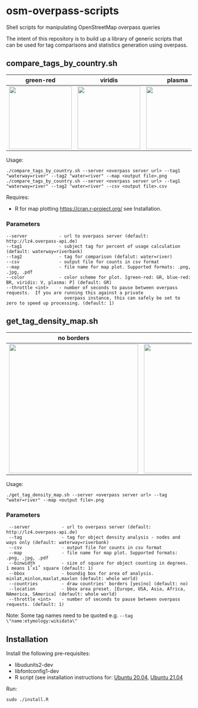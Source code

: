 # osm-overpass-scripts
Shell scripts for manipulating OpenStreetMap overpass queries

The intent of this repository is to build up a library of generic scripts that can be used for tag comparisons and statistics generation using overpass.

## compare_tags_by_country.sh
| green-red | viridis | plasma | blue-red |
| --------- | ------- | ------ | -------- |
| <img src="https://github.com/ZeLonewolf/osm-overpass-scripts/blob/main/img/test1.png" width="170"> | <img src="https://github.com/ZeLonewolf/osm-overpass-scripts/blob/main/img/test2.png" width="170"> | <img src="https://github.com/ZeLonewolf/osm-overpass-scripts/blob/main/img/test3.png" width="170"> | <img src="https://github.com/ZeLonewolf/osm-overpass-scripts/blob/main/img/test4.png" width="170"> |

Usage:

	./compare_tags_by_country.sh --server <overpass server url> --tag1 "waterway=river" --tag2 "water=river" --map <output file>.png
	./compare_tags_by_country.sh --server <overpass server url> --tag1 "waterway=river" --tag2 "water=river" --csv <output file>.csv

Requires:
* R for map plotting https://cran.r-project.org/ see Installation.

### Parameters
    --server            - url to overpass server (default: http://lz4.overpass-api.de)
    --tag1              - subject tag for percent of usage calculation (default: waterway=riverbank)
    --tag2              - tag for comparison (defalut: water=river)
    --csv               - output file for counts in csv format
    --map               - file name for map plot. Supported formats: .png, .jpg, .pdf
    --color             - color scheme for plot. [green-red: GR, blue-red: BR, viridis: V, plasma: P] (default: GR)
    --throttle <int>    - number of seconds to pause between overpass requests.  If you are running this against a private
                          overpass instance, this can safely be set to zero to speed up processing. (default: 1)

## get_tag_density_map.sh
| no borders | w/ borders |
| ----| ---- |
| <img src="https://github.com/ZeLonewolf/osm-overpass-scripts/blob/main/img/testdens1.png" width="350"> | <img src="https://github.com/ZeLonewolf/osm-overpass-scripts/blob/main/img/testdens2.png" width="350"> |

Usage:

    ./get_tag_density_map.sh --server <overpass server url> --tag "water=river" --map <output file>.png

### Parameters
     --server            - url to overpass server (default: http://lz4.overpass-api.de)
     --tag               - tag for object density analysis - nodes and ways only (default: waterway=riverbank)
     --csv               - output file for counts in csv format
     --map               - file name for map plot. Supported formats: .png, .jpg, .pdf
     --binwidth          - size of square for object counting in degrees. 1 means 1˚x1˚ square (default: 1)
     --bbox              - boundig box for area of analysis. minlat,minlon,maxlat,maxlon (default: whole world)
     --countries         - draw countries' borders [yes|no] (default: no)
     --location          - bbox area preset. [Europe, USA, Asia, Africa, NAmerica, SAmerica] (default: whole world)
     --throttle <int>    - number of seconds to pause between overpass requests. (default: 1)

Note: Some tag names need to be quoted e.g. `--tag \"name:etymology:wikidata\"`

## Installation

Install the following pre-requisites:
* libudunits2-dev
* libfontconfig1-dev
* R script (see installation instructions for: [Ubuntu 20.04](https://linuxize.com/post/how-to-install-r-on-ubuntu-20-04 "Ubuntu 20.04 R installation instructions"), [Ubuntu 21.04](https://cran.r-project.org/bin/linux/ubuntu/)

Run:

	sudo ./install.R

